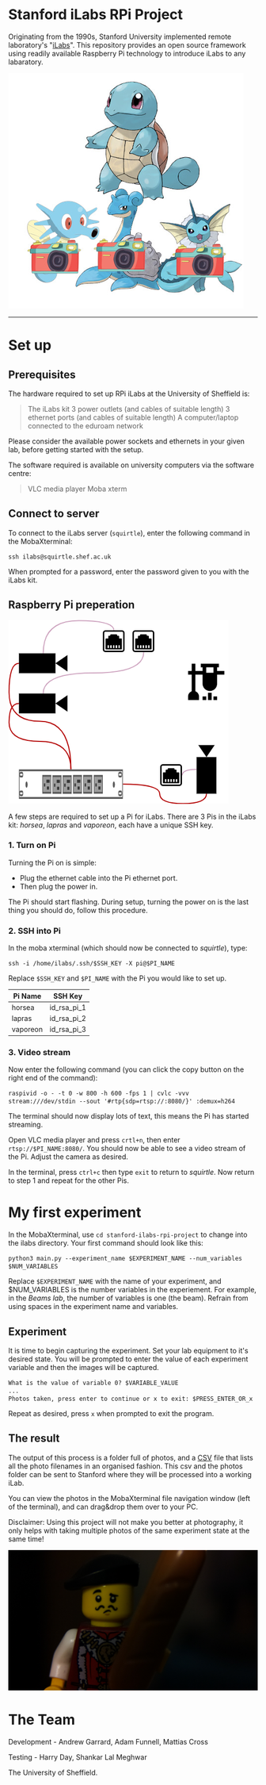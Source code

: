 # Stanford iLabs RPi Project
Originating from the 1990s, Stanford University implemented remote laboratory's "[iLabs](http://ilabs.education)". This repository provides an open source framework using readily available Raspberry Pi technology to introduce iLabs to any labaratory. 

![ilabs_icon](https://github.com/Mattias421/stanford-ilabs-rpi-project/blob/main/experiments/objects/photos/rpi_pokemon.jpg?raw=true)

---

# Set up

## Prerequisites
The hardware required to set up RPi iLabs at the University of Sheffield is:

> The iLabs kit
> 3 power outlets (and cables of suitable length)
> 3 ethernet ports (and cables of suitable length)
> A computer/laptop connected to the eduroam network

Please consider the available power sockets and ethernets in your given lab, before getting started with the setup.

The software required is available on university computers via the software centre:

> VLC media player
> Moba xterm

## Connect to server

To connect to the iLabs server (`squirtle`), enter the following command in the MobaXterminal:

```
ssh ilabs@squirtle.shef.ac.uk
```

When prompted for a password, enter the password given to you with the iLabs kit.

## Raspberry Pi preperation

![ilabs_schema](https://github.com/Mattias421/stanford-ilabs-rpi-project/blob/main/experiments/objects/photos/ilabs_schema.drawio.png?raw=true)

A few steps are required to set up a Pi for iLabs. There are 3 Pis in the iLabs kit: *horsea*, *lapras* and *vaporeon*, each have a unique SSH key. 

### 1. Turn on Pi
Turning the Pi on is simple:
* Plug the ethernet cable into the Pi ethernet port.
* Then plug the power in. 

 The Pi should start flashing. During setup, turning the power on is the last thing you should do, follow this procedure.

### 2. SSH into Pi

In the moba xterminal (which should now be connected to *squirtle*), type:

```
ssh -i /home/ilabs/.ssh/$SSH_KEY -X pi@$PI_NAME
```

Replace `$SSH_KEY` and `$PI_NAME` with the Pi you would like to set up.

| Pi Name | SSH Key |
|------|-----|
| horsea | id_rsa_pi_1 |
| lapras | id_rsa_pi_2 |
| vaporeon | id_rsa_pi_3 |

### 3. Video stream

Now enter the following command (you can click the copy button on the right end of the command):

```
raspivid -o - -t 0 -w 800 -h 600 -fps 1 | cvlc -vvv stream:///dev/stdin --sout '#rtp{sdp=rtsp://:8080/}' :demux=h264
```

The terminal should now display lots of text, this means the Pi has started streaming.

Open VLC media player and press `crtl+n`, then enter `rtsp://$PI_NAME:8080/`. You should now be able to see a video stream of the Pi. Adjust the camera as desired.

In the terminal, press `ctrl+c` then type `exit` to return to *squirtle*. Now return to step 1 and repeat for the other Pis.


# My first experiment

In the MobaXterminal, use `cd stanford-ilabs-rpi-project` to change into the ilabs directory. Your first command should look like this: 

```
python3 main.py --experiment_name $EXPERIMENT_NAME --num_variables $NUM_VARIABLES
```

Replace `$EXPERIMENT_NAME` with the name of your experiment, and $NUM_VARIABLES is the number variables in the experiement. For example, in the *Beams lab*, the number of variables is one (the beam). Refrain from using spaces in the experiment name and variables.
## Experiment

It is time to begin capturing the experiment. Set your lab equipment to it's desired state. You will be prompted to enter the value of each experiment variable and then the images will be captured. 

```
What is the value of variable 0? $VARIABLE_VALUE
...
Photos taken, press enter to continue or x to exit: $PRESS_ENTER_OR_x
```

Repeat as desired, press `x` when prompted to exit the program.

## The result

The output of this process is a folder full of photos, and a [CSV](https://github.com/Mattias421/stanford-ilabs-rpi-project/blob/main/experiments/objects/objects.csv) file that lists all the photo filenames in an organised fashion. This csv and the photos folder can be sent to Stanford where they will be processed into a working iLab.

You can view the photos in the MobaXterminal file navigation window (left of the terminal), and can drag&drop them over to your PC.

Disclaimer: Using this project will not make you better at photography, it only helps with taking multiple photos of the same experiment state at the same time!

![legoman_photo](https://github.com/Mattias421/stanford-ilabs-rpi-project/blob/main/experiments/objects/photos/photo1_cam1.jpg?raw=true)

# The Team
Development - Andrew Garrard, Adam Funnell, Mattias Cross

Testing - Harry Day, Shankar Lal Meghwar

The University of Sheffield.

